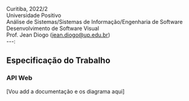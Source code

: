 Curitiba, 2022/2 <br>
Universidade Positivo<br>
Análise de Sistemas/Sistemas de Informação/Engenharia de Software<br>
Desenvolvimento de Software Visual<br>
Prof. Jean Diogo (<jean.diogo@up.edu.br>)<br>
---:

## Especificação do Trabalho
### API Web

[Vou add a documentação e os diagrama aqui]
